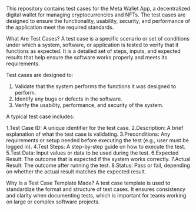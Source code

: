 This repository contains test cases for the Meta Wallet App, a decentralized digital wallet for managing cryptocurrencies and NFTs. 
The test cases are designed to ensure the functionality, usability, security, and performance of the application meet the required standards.

What Are Test Cases?
A test case is a specific scenario or set of conditions under which a system, software, or application is tested to verify that it functions as expected. It is a detailed set of steps, inputs, and expected results that help ensure the software works properly and meets its requirements.

Test cases are designed to:

1. Validate that the system performs the functions it was designed to perform.
2. Identify any bugs or defects in the software.
3. Verify the usability, performance, and security of the system.

A typical test case includes:

1.Test Case ID:  A unique identifier for the test case.
2.Description:  A brief explanation of what the test case is validating.
3.Preconditions:  Any requirements or setup needed before executing the test (e.g., user must be logged in).
4.Test Steps:  A step-by-step guide on how to execute the test.
5.Test Data:  Input values or data to be used during the test.
6.Expected Result:  The outcome that is expected if the system works correctly.
7.Actual Result:  The outcome after running the test.
8.Status:  Pass or fail, depending on whether the actual result matches the expected result.

Why Is a Test Case Template Made?
A test case template is used to standardize the format and structure of test cases.
It ensures consistency and clarity when documenting tests, which is important for teams working on large or complex software projects. 


